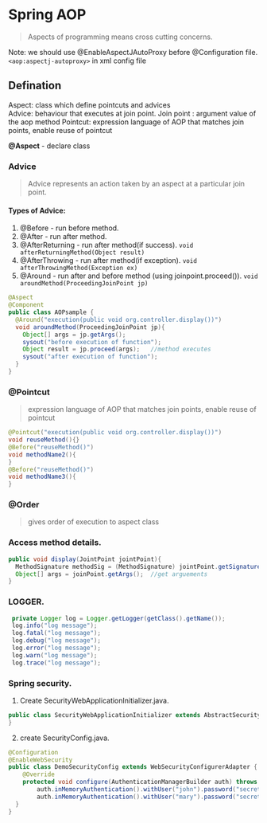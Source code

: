 # Spring AOP  

> Aspects of programming means cross cutting concerns. 

Note: we should use @EnableAspectJAutoProxy before @Configuration file. 
`<aop:aspectj-autoproxy>` in xml config file          

## Defination
Aspect: class which define pointcuts and advices  
Advice: behaviour that executes at join point. 
Join point : argument value of the aop method
Pointcut: expression language of AOP that matches join points, enable reuse of pointcut



**@Aspect** - declare class   

### Advice
> Advice represents an action taken by an aspect at a particular join point. 

#### Types of Advice:  
1. @Before - run before method. 
2. @After - run after method. 
3. @AfterReturning - run after method(if success). `void afterReturningMethod(Object result)`
4. @AfterThrowing - run after method(if exception). `void afterThrowingMethod(Exception ex)`
5. @Around - run after and before method (using joinpoint.proceed()). `void aroundMethod(ProceedingJoinPoint jp)`

```java
@Aspect
@Component
public class AOPsample {
  @Around("execution(public void org.controller.display())")
  void aroundMethod(ProceedingJoinPoint jp){
    Object[] args = jp.getArgs();
    sysout("before execution of function");
    Object result = jp.proceed(args);   //method executes
    sysout("after execution of function");
  }
}
```


### @Pointcut 

> expression language of AOP that matches join points, enable reuse of pointcut

```java
@Pointcut("execution(public void org.controller.display())")
void reuseMethod(){}
@Before("reuseMethod()")
void methodName2(){
}
@Before("reuseMethod()")
void methodName3(){
}
```
### @Order 
> gives order of execution to aspect class

### Access method details. 

```java
public void display(JointPoint jointPoint){
  MethodSignature methodSig = (MethodSignature) jointPoint.getSignature();
  Object[] args = joinPoint.getArgs();  //get arguements 
}
```

### LOGGER. 
```java
 private Logger log = Logger.getLogger(getClass().getName());
 log.info("log message");
 log.fatal("log message");
 log.debug("log message");
 log.error("log message");
 log.warn("log message");
 log.trace("log message");
```

### Spring security. 
1. Create SecurityWebApplicationInitializer.java. 
```java
public class SecurityWebApplicationInitializer extends AbstractSecurityWebApplicationInitializer {
}
```
2. create SecurityConfig.java. 
```java
@Configuration
@EnableWebSecurity
public class DemoSecurityConfig extends WebSecurityConfigurerAdapter {	
	@Override
	protected void configure(AuthenticationManagerBuilder auth) throws Exception {
		auth.inMemoryAuthentication().withUser("john").password("secret123").roles("EMPLOYEE");
		auth.inMemoryAuthentication().withUser("mary").password("secret123").roles("MANAGER");
  }
}
```
